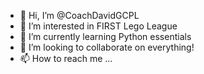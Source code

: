 - 👋 Hi, I’m @CoachDavidGCPL
- 👀 I’m interested in FIRST Lego League
- 🌱 I’m currently learning Python essentials
- 💞️ I’m looking to collaborate on everything!
- 📫 How to reach me ...

<!---
CoachDavidGCPL/CoachDavidGCPL is a ✨ special ✨ repository because its `README.md` (this file) appears on your GitHub profile.
You can click the Preview link to take a look at your changes.
--->

